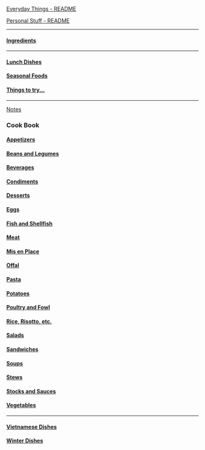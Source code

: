 [Everyday Things - README](https://github.com/vmsmith/EDT/blob/master/README.md)

[Personal Stuff - README](https://github.com/vmsmith/things/blob/master/README.md)

-----  

#### [Ingredients](https://github.com/vmsmith/CookBook/blob/master/ingredients.md)   

-----

#### [Lunch Dishes](https://github.com/vmsmith/CookBook/blob/master/dishes_lunch.md)   

#### [Seasonal Foods](https://github.com/vmsmith/CookBook/blob/master/dishes_seasonal.md)  

#### [Things to try...](https://github.com/vmsmith/CookBook/blob/master/dishes_to_try.md)  

-----  

[Notes](https://github.com/vmsmith/CookBook/blob/master/notes.md)

### Cook Book  

#### [Appetizers](https://github.com/vmsmith/CookBook/blob/master/appetizers.md)  

#### [Beans and Legumes](https://github.com/vmsmith/CookBook/blob/master/beans_legumes.md)

#### [Beverages](https://github.com/vmsmith/CookBook/blob/master/beverages.md)

#### [Condiments](https://github.com/vmsmith/CookBook/blob/master/condiments.md)  

#### [Desserts](https://github.com/vmsmith/CookBook/blob/master/desserts.md)  

#### [Eggs](https://github.com/vmsmith/CookBook/blob/master/eggs.md)

#### [Fish and Shellfish](https://github.com/vmsmith/CookBook/blob/master/fish_shellfish.md)

#### [Meat](https://github.com/vmsmith/CookBook/blob/master/meat.md)  

#### [Mis en Place](https://github.com/vmsmith/CookBook/blob/master/mis_en_place.md)

#### [Offal](https://github.com/vmsmith/CookBook/blob/master/offal.md)

#### [Pasta](https://github.com/vmsmith/CookBook/blob/master/pasta.md)

#### [Potatoes](https://github.com/vmsmith/CookBook/blob/master/potatoes.md)

#### [Poultry and Fowl](https://github.com/vmsmith/CookBook/blob/master/poultry_fowl.md)

#### [Rice, Risotto, etc.](https://github.com/vmsmith/CookBook/blob/master/rice_risotto.md)

#### [Salads](https://github.com/vmsmith/CookBook/blob/master/salads.md)  

#### [Sandwiches](https://github.com/vmsmith/CookBook/blob/master/sandwiches.md)  

#### [Soups](https://github.com/vmsmith/CookBook/blob/master/soups.md)  

#### [Stews](https://github.com/vmsmith/CookBook/blob/master/stews.md)    

#### [Stocks and Sauces](https://github.com/vmsmith/CookBook/blob/master/sauces.md)  

#### [Vegetables](https://github.com/vmsmith/CookBook/blob/master/vegetables.md)  

-----  

#### [Vietnamese Dishes](https://github.com/vmsmith/CookBook/blob/master/dishes_vietnamese.md)  

#### [Winter Dishes](https://github.com/vmsmith/CookBook/blob/master/misc_winter_dishes.md)


